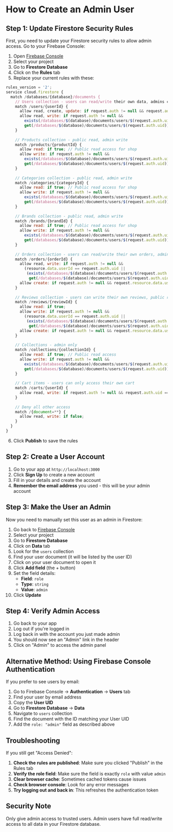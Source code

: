 # How to Create an Admin User

## Step 1: Update Firestore Security Rules

First, you need to update your Firestore security rules to allow admin access. Go to your Firebase Console:

1. Open [Firebase Console](https://console.firebase.google.com)
2. Select your project
3. Go to **Firestore Database**
4. Click on the **Rules** tab
5. Replace your current rules with these:

```javascript
rules_version = '2';
service cloud.firestore {
  match /databases/{database}/documents {
    // Users collection - users can read/write their own data, admins can read all
    match /users/{userId} {
      allow read, create, update: if request.auth != null && request.auth.uid == userId;
      allow read, write: if request.auth != null && 
        exists(/databases/$(database)/documents/users/$(request.auth.uid)) &&
        get(/databases/$(database)/documents/users/$(request.auth.uid)).data.role == "admin";
    }
    
    // Products collection - public read, admin write
    match /products/{productId} {
      allow read: if true; // Public read access for shop
      allow write: if request.auth != null && 
        exists(/databases/$(database)/documents/users/$(request.auth.uid)) &&
        get(/databases/$(database)/documents/users/$(request.auth.uid)).data.role == "admin";
    }
    
    // Categories collection - public read, admin write
    match /categories/{categoryId} {
      allow read: if true; // Public read access for shop
      allow write: if request.auth != null && 
        exists(/databases/$(database)/documents/users/$(request.auth.uid)) &&
        get(/databases/$(database)/documents/users/$(request.auth.uid)).data.role == "admin";
    }
    
    // Brands collection - public read, admin write
    match /brands/{brandId} {
      allow read: if true; // Public read access for shop
      allow write: if request.auth != null && 
        exists(/databases/$(database)/documents/users/$(request.auth.uid)) &&
        get(/databases/$(database)/documents/users/$(request.auth.uid)).data.role == "admin";
    }
    
    // Orders collection - users can read/write their own orders, admins can read/write all
    match /orders/{orderId} {
      allow read, write: if request.auth != null && 
        (resource.data.userId == request.auth.uid ||
         (exists(/databases/$(database)/documents/users/$(request.auth.uid)) &&
          get(/databases/$(database)/documents/users/$(request.auth.uid)).data.role == "admin"));
      allow create: if request.auth != null && request.resource.data.userId == request.auth.uid;
    }
    
    // Reviews collection - users can write their own reviews, public read
    match /reviews/{reviewId} {
      allow read: if true;
      allow write: if request.auth != null && 
        (resource.data.userId == request.auth.uid ||
         (exists(/databases/$(database)/documents/users/$(request.auth.uid)) &&
          get(/databases/$(database)/documents/users/$(request.auth.uid)).data.role == "admin"));
      allow create: if request.auth != null && request.resource.data.userId == request.auth.uid;
    }
    
    // Collections - admin only
    match /collections/{collectionId} {
      allow read: if true; // Public read access
      allow write: if request.auth != null && 
        exists(/databases/$(database)/documents/users/$(request.auth.uid)) &&
        get(/databases/$(database)/documents/users/$(request.auth.uid)).data.role == "admin";
    }
    
    // Cart items - users can only access their own cart
    match /carts/{userId} {
      allow read, write: if request.auth != null && request.auth.uid == userId;
    }
    
    // Deny all other access
    match /{document=**} {
      allow read, write: if false;
    }
  }
}
```

6. Click **Publish** to save the rules

## Step 2: Create a User Account

1. Go to your app at `http://localhost:3000`
2. Click **Sign Up** to create a new account
3. Fill in your details and create the account
4. **Remember the email address** you used - this will be your admin account

## Step 3: Make the User an Admin

Now you need to manually set this user as an admin in Firestore:

1. Go back to [Firebase Console](https://console.firebase.google.com)
2. Select your project
3. Go to **Firestore Database**
4. Click on **Data** tab
5. Look for the `users` collection
6. Find your user document (it will be listed by the user ID)
7. Click on your user document to open it
8. Click **Add field** (the + button)
9. Set the field details:
   - **Field**: `role`
   - **Type**: `string`
   - **Value**: `admin`
10. Click **Update**

## Step 4: Verify Admin Access

1. Go back to your app
2. Log out if you're logged in
3. Log back in with the account you just made admin
4. You should now see an "Admin" link in the header
5. Click on "Admin" to access the admin panel

## Alternative Method: Using Firebase Console Authentication

If you prefer to see users by email:

1. Go to Firebase Console → **Authentication** → **Users** tab
2. Find your user by email address
3. Copy the **User UID**
4. Go to **Firestore Database** → **Data**
5. Navigate to `users` collection
6. Find the document with the ID matching your User UID
7. Add the `role: "admin"` field as described above

## Troubleshooting

If you still get "Access Denied":

1. **Check the rules are published**: Make sure you clicked "Publish" in the Rules tab
2. **Verify the role field**: Make sure the field is exactly `role` with value `admin`
3. **Clear browser cache**: Sometimes cached tokens cause issues
4. **Check browser console**: Look for any error messages
5. **Try logging out and back in**: This refreshes the authentication token

## Security Note

Only give admin access to trusted users. Admin users have full read/write access to all data in your Firestore database.